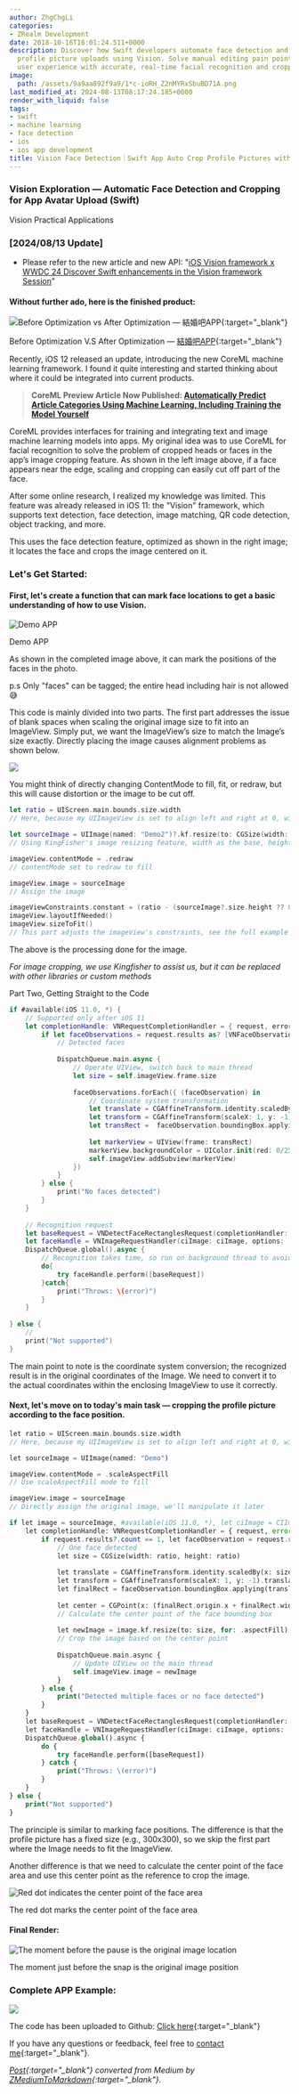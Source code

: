```yaml
---
author: ZhgChgLi
categories:
- ZRealm Development
date: 2018-10-16T16:01:24.511+0000
description: Discover how Swift developers automate face detection and cropping in
  profile picture uploads using Vision. Solve manual editing pain points and enhance
  user experience with accurate, real-time facial recognition and cropping techniques.
image:
  path: /assets/9a9aa892f9a9/1*c-ioRH_Z2nMYRxSbuBD71A.png
last_modified_at: 2024-08-13T08:17:24.185+0000
render_with_liquid: false
tags:
- swift
- machine learning
- face detection
- ios
- ios app development
title: Vision Face Detection｜Swift App Auto Crop Profile Pictures with Precision
---
```


### Vision Exploration — Automatic Face Detection and Cropping for App Avatar Upload (Swift)

Vision Practical Applications

### [2024/08/13 Update]

- Please refer to the new article and new API: "[iOS Vision framework x WWDC 24 Discover Swift enhancements in the Vision framework Session](../755509180ca8/)"

#### Without further ado, here is the finished product:

![Before Optimization vs After Optimization — [結婚吧APP](https://itunes.apple.com/tw/app/%E7%B5%90%E5%A9%9A%E5%90%A7-%E4%B8%8D%E6%89%BE%E6%9C%80%E8%B2%B4-%E5%8F%AA%E6%89%BE%E6%9C%80%E5%B0%8D/id1356057329?ls=1&mt=8){:target="_blank"}](/assets/9a9aa892f9a9/1*c-ioRH_Z2nMYRxSbuBD71A.png)

Before Optimization V.S After Optimization — [結婚吧APP](https://itunes.apple.com/tw/app/%E7%B5%90%E5%A9%9A%E5%90%A7-%E4%B8%8D%E6%89%BE%E6%9C%80%E8%B2%B4-%E5%8F%AA%E6%89%BE%E6%9C%80%E5%B0%8D/id1356057329?ls=1&mt=8){:target="_blank"}

Recently, iOS 12 released an update, introducing the new CoreML machine learning framework. I found it quite interesting and started thinking about where it could be integrated into current products.

> **CoreML Preview Article Now Published: [Automatically Predict Article Categories Using Machine Learning, Including Training the Model Yourself](../793bf2cdda0f/)**

CoreML provides interfaces for training and integrating text and image machine learning models into apps. My original idea was to use CoreML for facial recognition to solve the problem of cropped heads or faces in the app’s image cropping feature. As shown in the left image above, if a face appears near the edge, scaling and cropping can easily cut off part of the face.

After some online research, I realized my knowledge was limited. This feature was already released in iOS 11: the "Vision" framework, which supports text detection, face detection, image matching, QR code detection, object tracking, and more.

This uses the face detection feature, optimized as shown in the right image; it locates the face and crops the image centered on it.

### Let's Get Started:

#### First, let's create a function that can mark face locations to get a basic understanding of how to use Vision.

![Demo APP](/assets/9a9aa892f9a9/1*cpGgpXsBhuiJoZI03WAGUw.png)

Demo APP

As shown in the completed image above, it can mark the positions of the faces in the photo.

p.s Only "faces" can be tagged; the entire head including hair is not allowed 😅

This code is mainly divided into two parts. The first part addresses the issue of blank spaces when scaling the original image size to fit into an ImageView. Simply put, we want the ImageView’s size to match the Image’s size exactly. Directly placing the image causes alignment problems as shown below.

![](/assets/9a9aa892f9a9/1*Mb70Ed6pALO-8sllCpb7Qg.png)

You might think of directly changing ContentMode to fill, fit, or redraw, but this will cause distortion or the image to be cut off.

```swift
let ratio = UIScreen.main.bounds.size.width
// Here, because my UIImageView is set to align left and right at 0, with an aspect ratio of 1:1

let sourceImage = UIImage(named: "Demo2")?.kf.resize(to: CGSize(width: ratio, height: CGFloat.leastNonzeroMagnitude), for: .aspectFill)
// Using KingFisher's image resizing feature, width as the base, height flexible

imageView.contentMode = .redraw
// contentMode set to redraw to fill

imageView.image = sourceImage
// Assign the image

imageViewConstraints.constant = (ratio - (sourceImage?.size.height ?? 0))
imageView.layoutIfNeeded()
imageView.sizeToFit()
// This part adjusts the imageView's constraints, see the full example at the end of the article
```

The above is the processing done for the image.

*For image cropping, we use Kingfisher to assist us, but it can be replaced with other libraries or custom methods*

Part Two, Getting Straight to the Code

```swift
if #available(iOS 11.0, *) {
    // Supported only after iOS 11
    let completionHandle: VNRequestCompletionHandler = { request, error in
        if let faceObservations = request.results as? [VNFaceObservation] {
            // Detected faces
            
            DispatchQueue.main.async {
                // Operate UIView, switch back to main thread
                let size = self.imageView.frame.size
                
                faceObservations.forEach({ (faceObservation) in
                    // Coordinate system transformation
                    let translate = CGAffineTransform.identity.scaledBy(x: size.width, y: size.height)
                    let transform = CGAffineTransform(scaleX: 1, y: -1).translatedBy(x: 0, y: -size.height)
                    let transRect =  faceObservation.boundingBox.applying(translate).applying(transform)
                    
                    let markerView = UIView(frame: transRect)
                    markerView.backgroundColor = UIColor.init(red: 0/255, green: 255/255, blue: 0/255, alpha: 0.3)
                    self.imageView.addSubview(markerView)
                })
            }
        } else {
            print("No faces detected")
        }
    }
    
    // Recognition request
    let baseRequest = VNDetectFaceRectanglesRequest(completionHandler: completionHandle)
    let faceHandle = VNImageRequestHandler(ciImage: ciImage, options: [:])
    DispatchQueue.global().async {
        // Recognition takes time, so run on background thread to avoid UI blocking
        do{
            try faceHandle.perform([baseRequest])
        }catch{
            print("Throws: \(error)")
        }
    }
  
} else {
    //
    print("Not supported")
}
```

The main point to note is the coordinate system conversion; the recognized result is in the original coordinates of the Image. We need to convert it to the actual coordinates within the enclosing ImageView to use it correctly.

#### Next, let's move on to today's main task — cropping the profile picture according to the face position.

```php
let ratio = UIScreen.main.bounds.size.width
// Here, because my UIImageView is set to align left and right at 0, with an aspect ratio of 1:1. See the full example at the end.

let sourceImage = UIImage(named: "Demo")

imageView.contentMode = .scaleAspectFill
// Use scaleAspectFill mode to fill

imageView.image = sourceImage
// Directly assign the original image, we'll manipulate it later

if let image = sourceImage, #available(iOS 11.0, *), let ciImage = CIImage(image: image) {
    let completionHandle: VNRequestCompletionHandler = { request, error in
        if request.results?.count == 1, let faceObservation = request.results?.first as? VNFaceObservation {
            // One face detected
            let size = CGSize(width: ratio, height: ratio)
            
            let translate = CGAffineTransform.identity.scaledBy(x: size.width, y: size.height)
            let transform = CGAffineTransform(scaleX: 1, y: -1).translatedBy(x: 0, y: -size.height)
            let finalRect = faceObservation.boundingBox.applying(translate).applying(transform)
            
            let center = CGPoint(x: (finalRect.origin.x + finalRect.width / 2 - size.width / 2), y: (finalRect.origin.y + finalRect.height / 2 - size.height / 2))
            // Calculate the center point of the face bounding box
            
            let newImage = image.kf.resize(to: size, for: .aspectFill).kf.crop(to: size, anchorOn: center)
            // Crop the image based on the center point
            
            DispatchQueue.main.async {
                // Update UIView on the main thread
                self.imageView.image = newImage
            }
        } else {
            print("Detected multiple faces or no face detected")
        }
    }
    let baseRequest = VNDetectFaceRectanglesRequest(completionHandler: completionHandle)
    let faceHandle = VNImageRequestHandler(ciImage: ciImage, options: [:])
    DispatchQueue.global().async {
        do {
            try faceHandle.perform([baseRequest])
        } catch {
            print("Throws: \(error)")
        }
    }
} else {
    print("Not supported")
}
```

The principle is similar to marking face positions. The difference is that the profile picture has a fixed size (e.g., 300x300), so we skip the first part where the Image needs to fit the ImageView.

Another difference is that we need to calculate the center point of the face area and use this center point as the reference to crop the image.

![Red dot indicates the center point of the face area](/assets/9a9aa892f9a9/1*civytcKOguHfVFHYPVWecA.png)

The red dot marks the center point of the face area

#### Final Render:

![The moment before the pause is the original image location](/assets/9a9aa892f9a9/1*WocYjt0xLkqtGVilxfT2LA.gif)

The moment just before the snap is the original image position

### Complete APP Example:

![](/assets/9a9aa892f9a9/1*J8oByw8gBCamIac2TkT1SA.gif)

The code has been uploaded to Github: [Click here](https://github.com/zhgchgli0718/VisionDemo){:target="_blank"}

If you have any questions or feedback, feel free to [contact me](https://www.zhgchg.li/contact){:target="_blank"}.

*[Post](https://medium.com/zrealm-ios-dev/vision-%E5%88%9D%E6%8E%A2-app-%E9%A0%AD%E5%83%8F%E4%B8%8A%E5%82%B3-%E8%87%AA%E5%8B%95%E8%AD%98%E5%88%A5%E4%BA%BA%E8%87%89%E8%A3%81%E5%9C%96-swift-9a9aa892f9a9){:target="_blank"} converted from Medium by [ZMediumToMarkdown](https://github.com/ZhgChgLi/ZMediumToMarkdown){:target="_blank"}.*